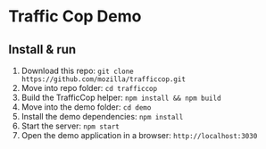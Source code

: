 # Traffic Cop Demo

## Install & run

1. Download this repo: `git clone https://github.com/mozilla/trafficcop.git`
2. Move into repo folder: `cd trafficcop`
3. Build the TrafficCop helper: `npm install && npm build`
4. Move into the demo folder: `cd demo`
5. Install the demo dependencies: `npm install`
6. Start the server: `npm start`
7. Open the demo application in a browser: `http://localhost:3030`
